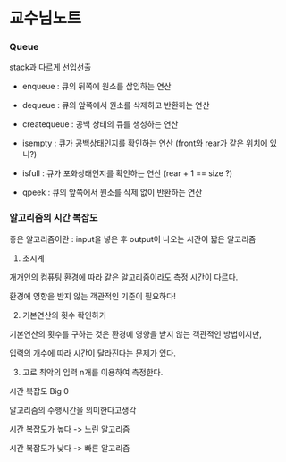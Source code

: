 # 교수님노트

### Queue

stack과 다르게 선입선출

- enqueue : 큐의 뒤쪽에 원소를 삽입하는 연산

- dequeue : 큐의 앞쪽에서 원소를 삭제하고 반환하는 연산

- createqueue : 공백 상태의 큐를 생성하는 연산

- isempty : 큐가 공백상태인지를 확인하는 연산 (front와 rear가 같은 위치에 있니?)

- isfull : 큐가 포화상태인지를 확인하는 연산 (rear + 1 == size ?)

- qpeek : 큐의 앞쪽에서 원소를 삭제 없이 반환하는 연산



### 알고리즘의 시간 복잡도

 좋은 알고리즘이란 : input을 넣은 후 output이 나오는 시간이 짧은 알고리즘



1. 초시계

개개인의 컴퓨팅 환경에 따라 같은 알고리즘이라도 측정 시간이 다르다. 

환경에 영향을 받지 않는 객관적인 기준이 필요하다!

2. 기본연산의 횟수 확인하기

기본연산의 횟수를 구하는 것은 환경에 영향을 받지 않는 객관적인 방법이지만,

입력의 개수에 따라 시간이 달라진다는 문제가 있다.

3. 고로 최악의 입력 n개를 이용하여 측정한다.

시간 복잡도 Big 0

알고리즘의 수행시간을 의미한다고생각

시간 복잡도가 높다 -> 느린 알고리즘

시간 복잡도가 낮다 -> 빠른 알고리즘
